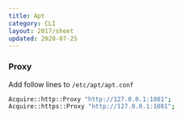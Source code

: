 ```yaml
---
title: Apt
category: CLI
layout: 2017/sheet
updated: 2020-07-25
---
```


### Proxy

Add follow lines to `/etc/apt/apt.conf`

```bash
Acquire::http::Proxy "http://127.0.0.1:1081";
Acquire::https::Proxy "http://127.0.0.1:1081";
```
